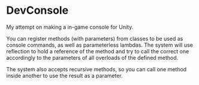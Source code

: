 # DevConsole
 My attempt on making a in-game console for Unity.
 
 You can register methods (with parameters) from classes to be used as console commands, as well as parameterless lambdas. The system will use reflection to hold a reference of the method and try to call the correct one accordingly to the parameters of all overloads of the defined method.
 
 The system also accepts recursive methods, so you can call one method inside another to use the result as a parameter.
